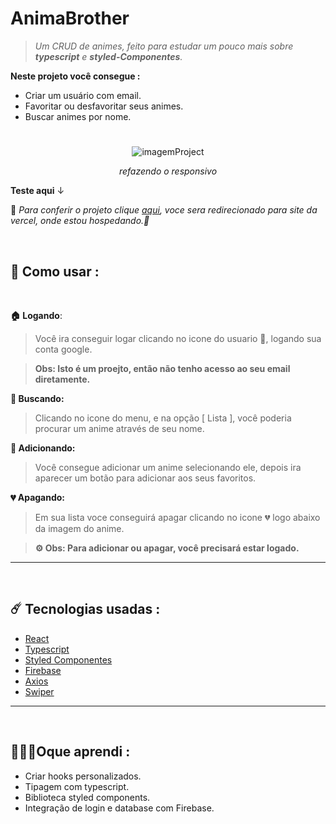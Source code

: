 # AnimaBrother
> *Um CRUD de animes, feito para estudar um pouco mais sobre **typescript** e **styled-Componentes**.*

**Neste projeto você consegue :**

- Criar um usuário com email.
- Favoritar ou desfavoritar seus animes.
- Buscar animes por nome.

#

<div align="center">
  <img  src="https://user-images.githubusercontent.com/74004642/167512723-6f0ad600-1884-49f5-8615-2de1699a9714.gif" alt="imagemProject"/>
  
  *refazendo o responsivo*
</div>

**Teste aqui** ↓

🔨 
*Para conferir o projeto clique [aqui](https://anima-brother.vercel.app/), voce sera redirecionado para site da vercel, onde estou hospedando.🔨*

<br/>

##  🔧 Como usar :

<br/> 

**🏠 Logando**:

>Você ira conseguir logar clicando no icone do usuario 👤, logando sua conta google.

> **Obs: Isto é um proejto, então não tenho acesso ao seu email diretamente.**

**🔎 Buscando:**
>Clicando no icone do menu, e na opção [ Lista ], você poderia procurar um anime através de seu nome.

**💚 Adicionando:**
>Você consegue adicionar um anime selecionando ele, depois ira aparecer um botão para adicionar aos seus favoritos.

**💔 Apagando:**
>Em sua lista voce conseguirá apagar clicando no icone 💔 logo abaixo da imagem do anime.

>**⚙️ Obs: Para adicionar ou apagar, você precisará estar logado.**

----
<br/>

## ☄️ Tecnologias usadas :
- [React](https://create-react-app.dev/)
- [Typescript](https://www.typescriptlang.org/)
- [Styled Componentes](https://styled-components.com/docs/basics#extending-styles)
- [Firebase](https://firebase.google.com/)
- [Axios](https://axios-http.com/docs/intro)
- [Swiper](https://swiperjs.com/get-started)

---
<br/>

## 🧑🏻‍🎓Oque aprendi :
- Criar hooks personalizados.
- Tipagem com typescript.
- Biblioteca styled components.
- Integração de login e database com Firebase.